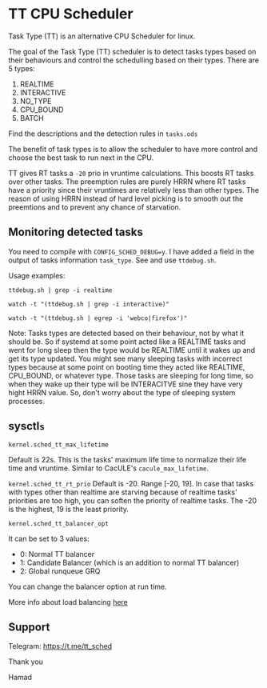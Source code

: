# TT CPU Scheduler

Task Type (TT) is an alternative CPU Scheduler for linux.

The goal of the Task Type (TT) scheduler is to detect
tasks types based on their behaviours and control the schedulling
based on their types. There are 5 types:
1. REALTIME
2. INTERACTIVE
3. NO_TYPE
4. CPU_BOUND
5. BATCH

Find the descriptions and the detection rules in `tasks.ods`

The benefit of task types is to allow the scheduler to have
more control and choose the best task to run next in the CPU.

TT gives RT tasks a `-20` prio in vruntime calculations. This boosts RT
tasks over other tasks. The preemption rules are purely HRRN where RT tasks
have a priority since their vruntimes are relatively less than other types.
The reason of using HRRN instead of hard level picking is to smooth out the
preemtions and to prevent any chance of starvation.

## Monitoring detected tasks
You need to compile with `CONFIG_SCHED_DEBUG=y`. I have added a field in the
output of tasks information `task_type`. See and use `ttdebug.sh`.

Usage examples:

`ttdebug.sh | grep -i realtime`

`watch -t "(ttdebug.sh | grep -i interactive)"`

`watch -t "(ttdebug.sh | egrep -i 'webco|firefox')"`


Note: Tasks types are detected based on their behaviour, not by what it should
be. So if systemd at some point acted like a REALTIME tasks and went for long sleep
then the type would be REALTIME until it wakes up and get its type updated.
You might see many sleeping tasks with incorrect types
because at some point on booting time they acted like REALTIME, CPU_BOUND, or
whatever type. Those tasks are sleeping for long time, so when they wake up their
type will be INTERACITVE sine they have very hight HRRN value. So, don't worry
about the type of sleeping system processes.


## sysctl`s`
`kernel.sched_tt_max_lifetime`

Default is 22s. This is the tasks' maximum life time to normalize their life
time and vruntime. Similar to CacULE's `cacule_max_lifetime`.


`kernel.sched_tt_rt_prio`
Default is -20. Range [-20, 19]. In case that tasks with types other than realtime
are starving because of realtime tasks' priorities are too high, you can soften
the priority of realtime tasks. The -20 is the highest, 19 is the least priority.


`kernel.sched_tt_balancer_opt`

It can be set to 3 values:

- 0: Normal TT balancer
- 1: Candidate Balancer (which is an addition to normal TT balancer)
- 2: Global runqueue GRQ

You can change the balancer option at run time.

More info about load balancing [here](https://github.com/hamadmarri/TT-CPU-Scheduler/issues/12)

## Support
Telegram: https://t.me/tt_sched

Thank you

Hamad

